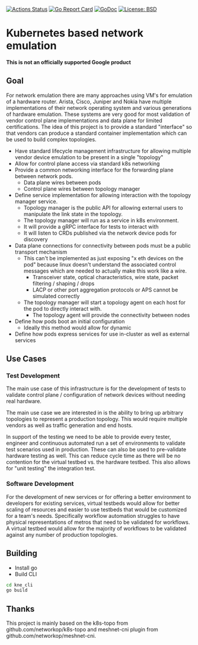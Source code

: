 [![Actions Status](https://github.com/google/kne/workflows/Go/badge.svg)](https://github.com/google/kne/actions)
[![Go Report Card](https://goreportcard.com/badge/github.com/google/kne)](https://goreportcard.com/report/github.com/google/kne)
[![GoDoc](https://godoc.org/istio.io/istio?status.svg)](https://pkg.go.dev/github.com/google/kne)
[![License: BSD](https://img.shields.io/badge/license-Apache%202-blue)](https://opensource.org/licenses/Apache-2.0)

# Kubernetes based network emulation

**This is not an officially supported Google product**

## Goal

For network emulation there are many approaches using VM's for emulation of a
hardware router.  Arista, Cisco, Juniper and Nokia have multiple implementations of
their network operating system and various generations of hardware emulation.
These systems are very good for most validation of vendor control plane
implementations and data plane for limited certifications.  The idea of
this project is to provide a standard "interface" so that vendors can produce
a standard container implementation which can be used to build complex topologies.

* Have standard lifecycle management infrastructure for allowing multiple vendor device emulation to be present in a single "topology"
* Allow for control plane access via standard k8s networking
* Provide a common networking interface for the forwarding plane between network pods.
  * Data plane wires between pods
  * Control plane wires between topology manager
* Define service implementation for allowing interaction with the topology manager service.
  * Topology manager is the public API for allowing external users to manipulate the link state in the topology.
  * The topology manager will run as a service in k8s environment.
  * It will provide a gRPC interface for tests to interact with
  * It will listen to CRDs published via the network device pods for discovery
* Data plane connections for connectivity between pods must be a public transport mechanism
  * This can't be implemented as just exposing "x eth devices on the pod" because linux doesn't understand the associated control messages which are needed to actually make this work like a wire.
    * Transceiver state, optical characteristics, wire state, packet filtering / shaping / drops
    * LACP or other port aggregation protocols or APS cannot be simulated correctly
  * The topology manager will start a topology agent on each host for the pod to directly interact with.
    * The topology agent will provide the connectivity between nodes
* Define how pods boot an initial configuration
  * Ideally this method would allow for dynamic
* Define how pods express services for use in-cluster as well as external services

## Use Cases

### Test Development

The main use case of this infrastructure is for the development of tests to
validate control plane / configuration of network devices without needing real
hardware.

The main use case we are interested in is the ability to bring up arbitrary
topologies to represent a production topology.  This would require multiple
vendors as well as traffic generation and end hosts.

In support of the testing we need to be able to provide every tester, engineer
and continuous automated run a set of environments to validate test scenarios
used in production.  These can also be used to pre-validate hardware testing
as well.  This can reduce cycle time as there will be no contention for the
virtual testbed vs. the hardware testbed. This also allows for "unit testing"
the integration test.

### Software Development

For the development of new services or for offering a better environment to
developers for existing services, virtual testbeds would allow for better
scaling of resources and easier to use testbeds that would be customized for
a team's needs.  Specifically workflow automation struggles to have physical
representations of metros that need to be validated for workflows. A virtual
testbed would allow for the majority of workflows to be validated against any
number of production topologies.

## Building

* Install go
* Build CLI

```bash
cd kne_cli
go build 
```

## Thanks

This project is mainly based on the k8s-topo from github.com/networkop/k8s-topo and
meshnet-cni plugin from github.com/networkop/meshnet-cni.
